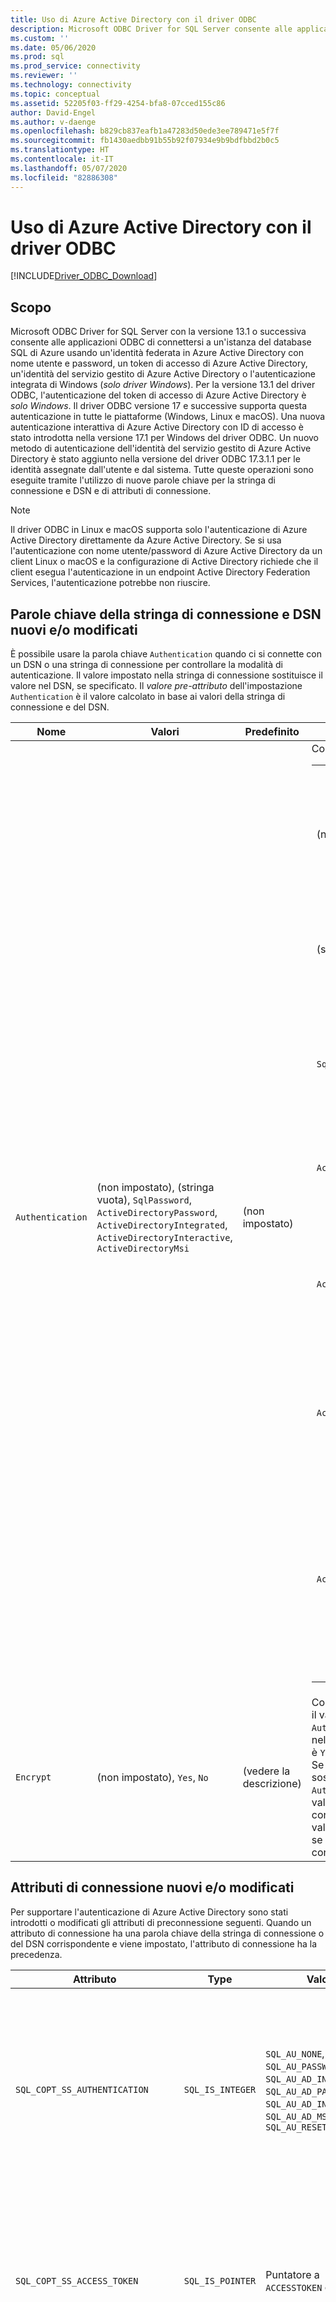 ```yaml
---
title: Uso di Azure Active Directory con il driver ODBC
description: Microsoft ODBC Driver for SQL Server consente alle applicazioni ODBC di connettersi a un'istanza del database SQL di Azure usando Azure Active Directory.
ms.custom: ''
ms.date: 05/06/2020
ms.prod: sql
ms.prod_service: connectivity
ms.reviewer: ''
ms.technology: connectivity
ms.topic: conceptual
ms.assetid: 52205f03-ff29-4254-bfa8-07cced155c86
author: David-Engel
ms.author: v-daenge
ms.openlocfilehash: b829cb837eafb1a47283d50ede3ee789471e5f7f
ms.sourcegitcommit: fb1430aedbb91b55b92f07934e9b9bdfbbd2b0c5
ms.translationtype: HT
ms.contentlocale: it-IT
ms.lasthandoff: 05/07/2020
ms.locfileid: "82886308"
---
```

# <a name="using-azure-active-directory-with-the-odbc-driver"></a>Uso di Azure Active Directory con il driver ODBC
[!INCLUDE[Driver_ODBC_Download](../../includes/driver_odbc_download.md)]

## <a name="purpose"></a>Scopo

Microsoft ODBC Driver for SQL Server con la versione 13.1 o successiva consente alle applicazioni ODBC di connettersi a un'istanza del database SQL di Azure usando un'identità federata in Azure Active Directory con nome utente e password, un token di accesso di Azure Active Directory, un'identità del servizio gestito di Azure Active Directory o l'autenticazione integrata di Windows (_solo driver Windows_). Per la versione 13.1 del driver ODBC, l'autenticazione del token di accesso di Azure Active Directory è _solo Windows_. Il driver ODBC versione 17 e successive supporta questa autenticazione in tutte le piattaforme (Windows, Linux e macOS). Una nuova autenticazione interattiva di Azure Active Directory con ID di accesso è stato introdotta nella versione 17.1 per Windows del driver ODBC. Un nuovo metodo di autenticazione dell'identità del servizio gestito di Azure Active Directory è stato aggiunto nella versione del driver ODBC 17.3.1.1 per le identità assegnate dall'utente e dal sistema. Tutte queste operazioni sono eseguite tramite l'utilizzo di nuove parole chiave per la stringa di connessione e DSN e di attributi di connessione.

> [!NOTE]
> Il driver ODBC in Linux e macOS supporta solo l'autenticazione di Azure Active Directory direttamente da Azure Active Directory. Se si usa l'autenticazione con nome utente/password di Azure Active Directory da un client Linux o macOS e la configurazione di Active Directory richiede che il client esegua l'autenticazione in un endpoint Active Directory Federation Services, l'autenticazione potrebbe non riuscire.

## <a name="new-andor-modified-dsn-and-connection-string-keywords"></a>Parole chiave della stringa di connessione e DSN nuovi e/o modificati

È possibile usare la parola chiave `Authentication` quando ci si connette con un DSN o una stringa di connessione per controllare la modalità di autenticazione. Il valore impostato nella stringa di connessione sostituisce il valore nel DSN, se specificato. Il _valore pre-attributo_ dell'impostazione `Authentication` è il valore calcolato in base ai valori della stringa di connessione e del DSN.

|Nome|Valori|Predefinito|Descrizione|
|-|-|-|-|
|`Authentication`|(non impostato), (stringa vuota), `SqlPassword`, `ActiveDirectoryPassword`, `ActiveDirectoryIntegrated`, `ActiveDirectoryInteractive`, `ActiveDirectoryMsi` |(non impostato)|Controlla la modalità di autenticazione.<table><tr><th>valore<th>Descrizione<tr><td>(non impostato)<td>Modalità di autenticazione determinata da altre parole chiave (opzioni di connessione legacy esistenti).<tr><td>(stringa vuota)<td>(Solo stringa di connessione). Eseguire l'override e annullare l'impostazione di un valore `Authentication` specificato nel DSN.<tr><td>`SqlPassword`<td>Eseguire l'autenticazione direttamente in un'istanza di SQL Server usando un nome utente e una password.<tr><td>`ActiveDirectoryPassword`<td>Eseguire l'autenticazione con un'identità di Azure Active Directory usando un nome utente e una password.<tr><td>`ActiveDirectoryIntegrated`<td>_Solo driver Windows_. Eseguire l'autenticazione con un'identità di Azure Active Directory usando l'autenticazione integrata.<tr><td>`ActiveDirectoryInteractive`<td>_Solo driver Windows_. Eseguire l'autenticazione con un'identità di Azure Active Directory usando l'autenticazione interattiva.<tr><td>`ActiveDirectoryMsi`<td>Eseguire l'autenticazione con un'identità di Azure Active Directory usando l'autenticazione dell'identità del servizio gestito. Per l'identità assegnata dall'utente, UID è impostato sull'ID oggetto dell'identità utente.</table>|
|`Encrypt`|(non impostato), `Yes`, `No`|(vedere la descrizione)|Controlla la crittografia per una connessione. Se il valore del pre-attributo dell'impostazione `Authentication` è diverso da _nessuno_ nel DSN o nella stringa di connessione, il valore predefinito è `Yes`. Diversamente, il valore predefinito è `No`. Se l'attributo `SQL_COPT_SS_AUTHENTICATION` sostituisce il valore del pre-attributo di `Authentication`, impostare in modo esplicito il valore di crittografia nel DSN, nella stringa di connessione o nell'attributo di connessione. Il valore del pre-attributo della crittografia è `Yes` se il valore è impostato su `Yes` nella stringa di connessione o nel DSN.|

## <a name="new-andor-modified-connection-attributes"></a>Attributi di connessione nuovi e/o modificati

Per supportare l'autenticazione di Azure Active Directory sono stati introdotti o modificati gli attributi di preconnessione seguenti. Quando un attributo di connessione ha una parola chiave della stringa di connessione o del DSN corrispondente e viene impostato, l'attributo di connessione ha la precedenza.

|Attributo|Type|Valori|Predefinito|Descrizione|
|-|-|-|-|-|
|`SQL_COPT_SS_AUTHENTICATION`|`SQL_IS_INTEGER`|`SQL_AU_NONE`, `SQL_AU_PASSWORD`, `SQL_AU_AD_INTEGRATED`, `SQL_AU_AD_PASSWORD`, `SQL_AU_AD_INTERACTIVE`, `SQL_AU_AD_MSI`, `SQL_AU_RESET`|(non impostato)|Vedere la descrizione della parola chiave `Authentication` fornita in precedenza. `SQL_AU_NONE` viene specificato per sostituire esplicitamente un valore `Authentication` impostato nella stringa di connessione e/o nel DSN, mentre `SQL_AU_RESET` rimuove l'impostazione se è stato impostato, consentendo al valore del DSN o della stringa di connessione di avere la precedenza.|
|`SQL_COPT_SS_ACCESS_TOKEN`|`SQL_IS_POINTER`|Puntatore a `ACCESSTOKEN` o NULL|NULL|Se diverso da Null, specifica il token di accesso di Azure AD da usare. È un errore specificare un token di accesso e le parole chiave della stringa di connessione `UID`, `PWD`, `Trusted_Connection` o `Authentication` o gli attributi equivalenti. <br> **NOTA** La versione 13.1 del driver ODBC supporta questa operazione solo in _Windows_.|
|`SQL_COPT_SS_ENCRYPT`|`SQL_IS_INTEGER`|`SQL_EN_OFF`, `SQL_EN_ON`|(vedere la descrizione)|Controlla la crittografia per una connessione. `SQL_EN_OFF` e `SQL_EN_ON` rispettivamente disabilitano e abilitano la crittografia. Se il valore del pre-attributo dell'impostazione `Authentication` è diverso da _nessuno_ o è impostato `SQL_COPT_SS_ACCESS_TOKEN` e `Encrypt` non è stato specificato nel DSN o nella stringa di connessione, il valore predefinito è `SQL_EN_ON`. Diversamente, il valore predefinito è `SQL_EN_OFF`. Se l'attributo di connessione `SQL_COPT_SS_AUTHENTICATION` è impostato su un valore diverso da _nessuno_, impostare in modo esplicito `SQL_COPT_SS_ENCRYPT` sul valore desiderato se `Encrypt` non è stato specificato nella stringa di connessione o nel DSN. Il valore effettivo di questo attributo determina [se verrà usata la crittografia per la connessione.](https://docs.microsoft.com/sql/relational-databases/native-client/features/using-encryption-without-validation)|
|`SQL_COPT_SS_OLDPWD`|\-|\-|\-|Non supportato con Azure Active Directory, poiché le modifiche delle password nelle entità di sicurezza di AAD non possono essere eseguite tramite una connessione ODBC. <br><br>In SQL Server 2005 è stata introdotta la scadenza della password per l'autenticazione di SQL Server. L'attributo `SQL_COPT_SS_OLDPWD` è stato aggiunto per consentire al client di specificare sia la vecchia password che la nuova per la connessione. Quando questa proprietà è impostata, il provider non userà il pool di connessioni per la prima connessione o per le connessioni successive, in quanto la stringa di connessione conterrà la "vecchia password" che è stata modificata.|
|`SQL_COPT_SS_INTEGRATED_SECURITY`|`SQL_IS_INTEGER`|`SQL_IS_OFF`,`SQL_IS_ON`|`SQL_IS_OFF`|_Deprecato_; in alternativa, usare `SQL_COPT_SS_AUTHENTICATION` impostato su `SQL_AU_AD_INTEGRATED`. <br><br>Forza l'utilizzo dell'autenticazione di Windows (Kerberos in Linux e macOS) per la convalida dell'accesso in fase di connessione al server. Quando viene usata l'autenticazione di Windows, il driver ignora i valori di ID utente e password specificati come parte dell'elaborazione di `SQLConnect`, `SQLDriverConnect` o `SQLBrowseConnect`.|

## <a name="ui-additions-for-azure-active-directory-windows-driver-only"></a>Aggiunte all'interfaccia utente per Azure Active Directory (solo driver Windows)

La configurazione DSN e le interfacce utente di connessione del driver sono state migliorate con le opzioni aggiuntive necessarie per l'utilizzo dell'autenticazione con Azure AD.

### <a name="creating-and-editing-dsns-in-the-ui"></a>Creazione e modifica dei DSN nell'interfaccia utente

È possibile usare le nuove opzioni di autenticazione di Azure AD durante la creazione o la modifica di un DSN esistente usando l'interfaccia utente di installazione del driver:

`Authentication=ActiveDirectoryIntegrated` per l'autenticazione integrata di Azure Active Directory in SQL Azure

![CreateNewDSN_ADIntegrated.png](windows/CreateNewDSN_ADIntegrated.png)

`Authentication=ActiveDirectoryPassword` per l'autenticazione con nome utente/password di Azure Active Directory in SQL Azure

![CreateNewDSN_ADPassword.png](windows/CreateNewDSN_ADPassword.png)

`Authentication=ActiveDirectoryInteractive` per l'autenticazione interattiva di Azure Active Directory in SQL Azure

![CreateNewDSN_ADInteractive.png](windows/CreateNewDSN_ADInteractive.png)

`Authentication=SqlPassword` per l'autenticazione con nome utente/password in SQL Server (Azure o altro)

![CreateNewDSN_SQLServer.png](windows/CreateNewDSN_SQLServer.png)

`Trusted_Connection=Yes` per l'autenticazione integrata SSPI legacy di Windows

![CreateNewDSN_winSSPI.png](windows/CreateNewDSN_winSSPI.png)

Le cinque opzioni corrispondono rispettivamente a `Trusted_Connection=Yes` (autenticazione integrata con solo SSPI Windows legacy esistente) e `Authentication=` `ActiveDirectoryIntegrated`, `SqlPassword`, `ActiveDirectoryPassword` e `ActiveDirectoryInteractive`.

### <a name="sqldriverconnect-prompt-windows-driver-only"></a>Prompt SQLDriverConnect (solo driver Windows)

La finestra di dialogo di richiesta visualizzata da SQLDriverConnect quando richiede le informazioni necessarie per completare la connessione contiene tre nuove opzioni per l'autenticazione di Azure AD:

![ServerLogin.png](windows/ServerLogin.png)

Queste opzioni corrispondono alle cinque opzioni disponibili nell'interfaccia utente di configurazione del DSN descritta in precedenza.

### <a name="example-connection-strings"></a>Esempi di stringhe di connessione
1. Autenticazione di SQL Server - sintassi legacy. Il certificato del server non viene convalidato e la crittografia viene usata solo se viene imposta dal server. Nome utente e password vengono passati nella stringa di connessione.
`server=Server;database=Database;UID=UserName;PWD=Password;`
2. Autenticazione SQL - nuova sintassi. Il client richiede la crittografia (il valore predefinito di `Encrypt` è `true`) e il certificato del server viene convalidato, indipendentemente dall'impostazione della crittografia (a meno che `TrustServerCertificate` non sia impostato su `true`). Nome utente e password vengono passati nella stringa di connessione.
 `server=Server;database=Database;UID=UserName;PWD=Password;Authentication=SqlPassword;`
3. Autenticazione integrata di Windows (Kerberos in Linux e macOS) tramite SSPI (in SQL Server o SQL IaaS) - sintassi corrente. Il certificato del server non viene convalidato, a meno che non venga usata la crittografia. 
`server=Server;database=Database;Trusted_Connection=yes;`
4. (_Solo driver Windows_). Autenticazione integrata di Windows tramite SSPI (se il database di destinazione è in SQL Server o SQL IaaS) - nuova sintassi. Il client richiede la crittografia (il valore predefinito di `Encrypt` è `true`) e il certificato del server viene convalidato, indipendentemente dall'impostazione della crittografia (a meno che `TrustServerCertificate` non sia impostato su `true`). 
`server=Server;database=Database;Authentication=ActiveDirectoryIntegrated;`
5. Autenticazione con nome utente/password di AAD (se il database di destinazione si trova nel database SQL di Azure). Il certificato del server viene convalidato, indipendentemente dall'impostazione della crittografia (a meno che `TrustServerCertificate` non sia impostato su `true`). Nome utente e password vengono passati nella stringa di connessione. 
`server=Server;database=Database;UID=UserName;PWD=Password;Authentication=ActiveDirectoryPassword;`
6. (_Solo driver Windows_). Autenticazione integrata di Windows tramite ADAL, che prevede il riscatto delle credenziali dell'account di Windows per un token di accesso emesso da AAD, presupponendo che il database di destinazione si trovi nel database SQL di Azure. Il certificato del server viene convalidato, indipendentemente dall'impostazione della crittografia (a meno che `TrustServerCertificate` non sia impostato su `true`). 
`server=Server;database=Database;Authentication=ActiveDirectoryIntegrated;`
7. (_Solo driver Windows_). L'autenticazione interattiva di AAD usa la tecnologia Azure per l'autenticazione a più fattori per configurare la connessione. In questa modalità, specificando l'ID di accesso, viene attivata una finestra di dialogo di autenticazione di Azure che consente all'utente di immettere la password per completare la connessione. Il nome utente viene passato nella stringa di connessione.
`server=Server;database=Database;UID=UserName;Authentication=ActiveDirectoryInteractive;`

![WindowsAzureAuth.png](windows/WindowsAzureAuth.png)

8. L'autenticazione con identità del servizio gestito di AAD usa l'identità assegnata dal sistema o assegnata dall'utente per l'autenticazione per configurare la connessione. Per l'identità assegnata dall'utente, UID è impostato sull'ID oggetto dell'identità utente.<br>
Per l'identità assegnata dal sistema,<br>
`server=Server;database=Database;Authentication=ActiveDirectoryMsi;`<br>
Per l'identità assegnata dall'utente con ID oggetto uguale a myObjectId,<br>
`server=Server;database=Database;UID=myObjectId;Authentication=ActiveDirectoryMsi;`

> [!NOTE]
>- Quando si usano le opzioni di Active Directory con il driver ODBC di Windows ***prima*** della versione 17.4.2, assicurarsi di avere installato [Active Directory Authentication Library per SQL Server](https://go.microsoft.com/fwlink/?LinkID=513072). Quando si usano i driver Linux e macOS, assicurarsi che `libcurl` sia stato installato. Per la versione del driver 17.2 e versioni successive, questa non è una dipendenza esplicita poiché non è necessaria per gli altri metodi di autenticazione o per le operazioni ODBC.
>- Per connettersi usando il nome utente e la password di un account SQL Server, è ora possibile usare la nuova opzione `SqlPassword`, che è consigliata in particolare per SQL Azure poiché abilita impostazioni predefinite della connessione più sicure.
>- Per connettersi usando il nome utente e la password di un account Azure Active Directory, specificare `Authentication=ActiveDirectoryPassword` nella stringa di connessione e le parole chiave `UID` e `PWD` rispettivamente con nome utente e password.
>- Per connettersi usando l'autenticazione integrata di Windows o di Active Directory (solo driver Windows), specificare `Authentication=ActiveDirectoryIntegrated` nella stringa di connessione. Il driver sceglierà automaticamente la modalità di autenticazione corretta. `UID` e `PWD` non devono essere specificati.
>- Per connettersi usando l'autenticazione interattiva di Active Directory (solo driver Windows), è necessario specificare `UID`.

## <a name="authenticating-with-an-access-token"></a>Autenticazione con un token di accesso

L'attributo di preconnessione `SQL_COPT_SS_ACCESS_TOKEN` consente l'utilizzo di un token di accesso ottenuto da Azure AD per l'autenticazione anziché di nome utente e password e ignora anche la negoziazione e il recupero di un token di accesso da parte del driver. Per usare un token di accesso, impostare l'attributo di connessione `SQL_COPT_SS_ACCESS_TOKEN` su un puntatore a una struttura `ACCESSTOKEN`:

~~~
typedef struct AccessToken
{
    DWORD dataSize;
    BYTE data[];
} ACCESSTOKEN;
~~~

`ACCESSTOKEN` è una struttura a lunghezza variabile costituita da una _lunghezza_ di 4 byte seguita da byte _lunghezza_ di dati opachi che formano il token di accesso. A causa del modo in cui SQL Server gestisce i token di accesso, un token ottenuto tramite una risposta JSON [OAuth 2.0](https://docs.microsoft.com/azure/active-directory/develop/active-directory-authentication-scenarios) deve essere espanso in modo che ogni byte sia seguito da un byte di riempimento 0, simile a una stringa UCS-2 contenente solo caratteri ASCII. Il token tuttavia è un valore opaco e la lunghezza specificata, in byte, NON deve includere alcun carattere di terminazione Null. A causa dei vincoli di lunghezza e di formato considerevoli, questo metodo di autenticazione è disponibile solo a livello di codice tramite l'attributo di connessione `SQL_COPT_SS_ACCESS_TOKEN`. Non è disponibile alcun DSN o alcuna parola chiave della stringa di connessione corrispondente. La stringa di connessione non deve contenere le parole chiave `UID`, `PWD`, `Authentication` o `Trusted_Connection`.

> [!NOTE]
> La versione 13.1 del driver ODBC supporta questa autenticazione solo in _Windows_.

## <a name="azure-active-directory-authentication-sample-code"></a>Codice di esempio dell'autenticazione di Azure Active Directory

L'esempio seguente mostra il codice necessario per connettersi a SQL Server usando Azure Active Directory con le parole chiave di connessione. Si noti che non è necessario modificare il codice dell'applicazione. La stringa di connessione o il DSN, se usato, è l'unica modifica necessaria per usare AAD per l'autenticazione:
~~~
    ...
    SQLCHAR connString[] = "Driver={ODBC Driver 13 for SQL Server};Server={server};UID=myuser;PWD=myPass;Authentication=ActiveDirectoryPassword"
    ...
    SQLDriverConnect(hDbc, NULL, connString, SQL_NTS, NULL, 0, NULL, SQL_DRIVER_NOPROMPT);    
    ...
~~~
L'esempio seguente mostra il codice necessario per connettersi a SQL Server usando Azure Active Directory con l'autenticazione con token di accesso. In questo caso, è necessario modificare il codice dell'applicazione per elaborare il token di accesso e impostare l'attributo di connessione associato.
~~~
    SQLCHAR connString[] = "Driver={ODBC Driver 13 for SQL Server};Server={server}"
    SQLCHAR accessToken[] = "eyJ0eXAiOi..."; // In the format extracted from an OAuth JSON response
    ...
    DWORD dataSize = 2 * strlen(accessToken);
    ACCESSTOKEN *pAccToken = malloc(sizeof(ACCESSTOKEN) + dataSize);
    pAccToken->dataSize = dataSize;
    // Expand access token with padding bytes
    for(int i = 0, j = 0; i < dataSize; i += 2, j++) {
        pAccToken->data[i] = accessToken[j];
        pAccToken->data[i+1] = 0;
    }
    ...
    SQLSetConnectAttr(hDbc, SQL_COPT_SS_ACCESS_TOKEN, (SQLPOINTER)pAccToken, SQL_IS_POINTER);
    SQLDriverConnect(hDbc, NULL, connString, SQL_NTS, NULL, 0, NULL, SQL_DRIVER_NOPROMPT);        
    ...
    free(pAccToken);
~~~
Di seguito è riportata una stringa di connessione di esempio da usare con l'autenticazione interattiva di Azure Active Directory. Si noti che non contiene il campo PWD poiché la password viene inserita usando la schermata di autenticazione di Azure.
~~~
SQLCHAR connString[] = "Driver={ODBC Driver 17 for SQL Server};Server={server};UID=myuser;Authentication=ActiveDirectoryInteractive"
~~~
Di seguito è riportata una stringa di connessione di esempio da usare con l'autenticazione con identità del servizio gestito di Azure Active Directory. Si noti che l'UID è impostato sull'ID oggetto dell'identità utente per l'identità assegnata dall'utente.
~~~
// For system-assigned identity,
SQLCHAR connString[] = "Driver={ODBC Driver 17 for SQL Server};Server={server};Authentication=ActiveDirectoryMsi"
...
// For user-assigned identity with object ID equals to myObjectId
SQLCHAR connString[] = "Driver={ODBC Driver 17 for SQL Server};Server={server};UID=myObjectId;Authentication=ActiveDirectoryMsi"
~~~

## <a name="see-also"></a>Vedere anche

[Supporto dell'autenticazione basata su token per il database SQL di Azure tramite l'autenticazione di Azure AD](/archive/blogs/sqlsecurity/token-based-authentication-support-for-azure-sql-db-using-azure-ad-auth)
